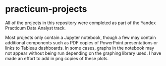 # practicum-projects

All of the projects in this repository were completed as part of the Yandex Practicum Data Analyst track.

Most projects only contain a Jupyter notebook, though a few may contain additional components such as PDF copies of PowerPoint presentations or links to Tableau dashboards. In some cases, graphs in the notebook may not appear without being run depending on the graphing library used. I have made an effort to add in png copies of these plots.
